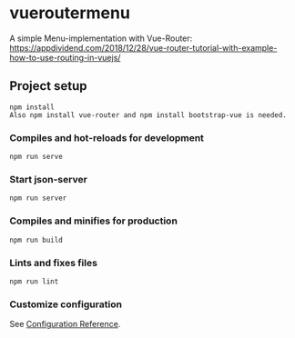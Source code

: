 # vueroutermenu
A simple Menu-implementation with Vue-Router: https://appdividend.com/2018/12/28/vue-router-tutorial-with-example-how-to-use-routing-in-vuejs/
## Project setup
```
npm install
Also npm install vue-router and npm install bootstrap-vue is needed.
```

### Compiles and hot-reloads for development
```
npm run serve
```

### Start json-server
```
npm run server
```

### Compiles and minifies for production
```
npm run build
```

### Lints and fixes files
```
npm run lint
```

### Customize configuration
See [Configuration Reference](https://cli.vuejs.org/config/).
